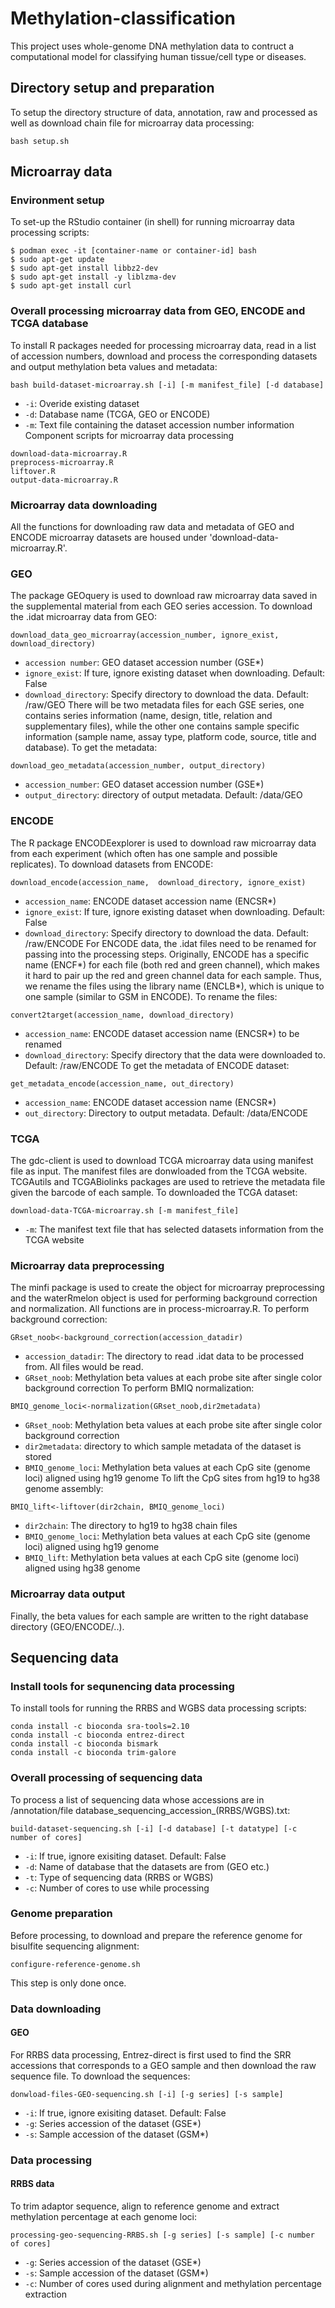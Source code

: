 # Methylation-classification
This project uses whole-genome DNA methylation data to contruct a computational model for classifying human tissue/cell type or diseases.
## Directory setup and preparation
To setup the directory structure of data, annotation, raw and processed as well as download chain file for microarray data processing:

```
bash setup.sh
```
 
## Microarray data
### Environment setup
To set-up the RStudio container (in shell) for running microarray data processing scripts: 
```
$ podman exec -it [container-name or container-id] bash 
$ sudo apt-get update 
$ sudo apt-get install libbz2-dev 
$ sudo apt-get install -y liblzma-dev 
$ sudo apt-get install curl
```
### Overall processing microarray data from GEO, ENCODE and TCGA database 
To install R packages needed for processing microarray data, read in a list of accession numbers, download and process the corresponding datasets and output methylation beta values and metadata: 
 
```
bash build-dataset-microarray.sh [-i] [-m manifest_file] [-d database]
```
* `-i`: Overide existing dataset
* `-d`: Database name (TCGA, GEO or ENCODE)
* `-m`: Text file containing the dataset accession number information
Component scripts for microarray data processing
```
download-data-microarray.R
preprocess-microarray.R
liftover.R
output-data-microarray.R
```
### Microarray data downloading
All the functions for downloading raw data and metadata of GEO and ENCODE microarray datasets are housed under 'download-data-microarray.R'. 
### GEO 
The package GEOquery is used to download raw microarray data saved in the supplemental material from each GEO series accession. 
To download the .idat microarray data from GEO: 
```
download_data_geo_microarray(accession_number, ignore_exist, download_directory)
```
* `accession number`: GEO dataset accession number (GSE*)
* `ignore_exist`: If ture, ignore existing dataset when downloading. Default: False
* `download_directory`: Specify directory to download the data. Default: /raw/GEO
There will be two metadata files for each GSE series, one contains series information (name, design, title, relation and supplementary files), while the other one contains sample specific information (sample name, assay type, platform code, source, title and database). To get the metadata:
```
download_geo_metadata(accession_number, output_directory)
```
* `accession_number`: GEO dataset accession number (GSE*)
* `output_directory`: directory of output metadata. Default: /data/GEO

### ENCODE
The R package ENCODEexplorer is used to download raw microarray data from each experiment (which often has one sample and possible replicates). To download datasets from ENCODE:
```
download_encode(accession_name,  download_directory, ignore_exist)
```
* `accession_name`: ENCODE dataset accession name (ENCSR*)
* `ignore_exist`: If ture, ignore existing dataset when downloading. Default: False
* `download_directory`: Specify directory to download the data. Default: /raw/ENCODE
For ENCODE data, the .idat files need to be renamed for passing into the processing steps. Originally, ENCODE has a specific name (ENCF*) for each file (both red and green channel), which makes it hard to pair up the red and green channel data for each sample. Thus, we rename the files using the library name (ENCLB*), which is unique to one sample (similar to GSM in ENCODE). To rename the files:
```
convert2target(accession_name, download_directory)
```
* `accession_name`: ENCODE dataset accession name (ENCSR*) to be renamed
* `download_directory`: Specify directory that the data were downloaded to. Default: /raw/ENCODE
To get the metadata of ENCODE dataset:
```
get_metadata_encode(accession_name, out_directory)
```
* `accession_name`: ENCODE dataset accession name (ENCSR*)
* `out_directory`: Directory to output metadata. Default: /data/ENCODE
### TCGA
The gdc-client is used to download TCGA microarray data using manifest file as input. The manifest files are donwloaded from the TCGA website. TCGAutils and TCGABiolinks packages are used to retrieve the metadata file given the barcode of each sample. To downloaded the TCGA dataset:
```
download-data-TCGA-microarray.sh [-m manifest_file]
```
* `-m`: The manifest text file that has selected datasets information from the TCGA website
### Microarray data preprocessing
The minfi package is used to create the object for microarray preprocessing and the waterRmelon object is used for performing background correction and normalization. All functions are in process-microarray.R. To perform background correction:
```
GRset_noob<-background_correction(accession_datadir)
```
* `accession_datadir`: The directory to read .idat data to be processed from. All files would be read.
* `GRset_noob`: Methylation beta values at each probe site after single color background correction
To perform BMIQ normalization:
```
BMIQ_genome_loci<-normalization(GRset_noob,dir2metadata)
```
* `GRset_noob`: Methylation beta values at each probe site after single color background correction
* `dir2metadata`: directory to which sample metadata of the dataset is stored
* `BMIQ_genome_loci`: Methylation beta values at each CpG site (genome loci) aligned using hg19 genome
To lift the CpG sites from hg19 to hg38 genome assembly:
```
BMIQ_lift<-liftover(dir2chain, BMIQ_genome_loci)
```
* `dir2chain`: The directory to hg19 to hg38 chain files
* `BMIQ_genome_loci`: Methylation beta values at each CpG site (genome loci) aligned using hg19 genome
* `BMIQ_lift`: Methylation beta values at each CpG site (genome loci) aligned using hg38 genome

### Microarray data output
Finally, the beta values for each sample are written to the right database directory (GEO/ENCODE/..).

## Sequencing data
### Install tools for sequnencing data processing 
To install tools for running the RRBS and WGBS data processing scripts:
```
conda install -c bioconda sra-tools=2.10
conda install -c bioconda entrez-direct
conda install -c bioconda bismark
conda install -c bioconda trim-galore
```
### Overall processing of sequencing data
To process a list of sequencing data whose accessions are in /annotation/file database_sequencing_accession_(RRBS/WGBS).txt:
```
build-dataset-sequencing.sh [-i] [-d database] [-t datatype] [-c number of cores]
```
* `-i`: If true, ignore exisiting dataset. Default: False
* `-d`: Name of database that the datasets are from (GEO etc.)
* `-t`: Type of sequencing data (RRBS or WGBS)
* `-c`: Number of cores to use while processing
### Genome preparation
Before processing, to download and prepare the reference genome for bisulfite sequencing alignment:
```
configure-reference-genome.sh
```
This step is only done once.
### Data downloading
#### GEO
For RRBS data processing, Entrez-direct is first used to find the SRR accessions that corresponds to a GEO sample and then download the raw sequence file. To download the sequences:
```
donwload-files-GEO-sequencing.sh [-i] [-g series] [-s sample] 
```
* `-i`: If true, ignore exisiting dataset. Default: False
* `-g`: Series accession of the dataset (GSE*)
* `-s`: Sample accession of the dataset (GSM*)

### Data processing
#### RRBS data
To trim adaptor sequence, align to reference genome and extract methylation percentage at each genome loci:
```
processing-geo-sequencing-RRBS.sh [-g series] [-s sample] [-c number of cores]
```
* `-g`: Series accession of the dataset (GSE*)
* `-s`: Sample accession of the dataset (GSM*)
* `-c`: Number of cores used during alignment and methylation percentage extraction


